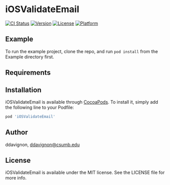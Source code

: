 # iOSValidateEmail

[![CI Status](http://img.shields.io/travis/ddavignon/iOSValidateEmail.svg?style=flat)](https://travis-ci.org/ddavignon/iOSValidateEmail)
[![Version](https://img.shields.io/cocoapods/v/iOSValidateEmail.svg?style=flat)](http://cocoapods.org/pods/iOSValidateEmail)
[![License](https://img.shields.io/cocoapods/l/iOSValidateEmail.svg?style=flat)](http://cocoapods.org/pods/iOSValidateEmail)
[![Platform](https://img.shields.io/cocoapods/p/iOSValidateEmail.svg?style=flat)](http://cocoapods.org/pods/iOSValidateEmail)

## Example

To run the example project, clone the repo, and run `pod install` from the Example directory first.

## Requirements

## Installation

iOSValidateEmail is available through [CocoaPods](http://cocoapods.org). To install
it, simply add the following line to your Podfile:

```ruby
pod 'iOSValidateEmail'
```

## Author

ddavignon, ddavignon@csumb.edu

## License

iOSValidateEmail is available under the MIT license. See the LICENSE file for more info.
